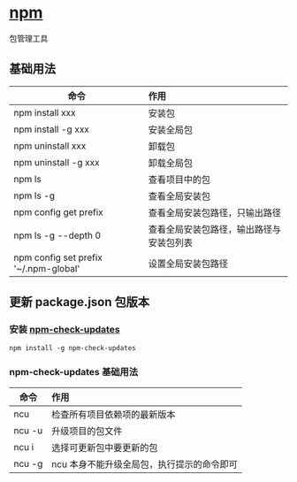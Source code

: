 # [npm](https://www.npmjs.com/)
包管理工具

## 基础用法
| 命令        |      作用      |
| ------------- | :----------- |
| npm install xxx      | 安装包 |
| npm install -g xxx      | 安装全局包 |
| npm uninstall xxx      | 卸载包 |
| npm uninstall -g xxx      | 卸载全局包 |
| npm ls      | 查看项目中的包 |
| npm ls -g      |   查看全局安装包    |
| npm config get prefix |   查看全局安装包路径，只输出路径    |
| npm ls -g --depth 0 | 查看全局安装包路径，输出路径与安装包列表 |
| npm config set prefix '~/.npm-global' | 设置全局安装包路径 |

## 更新 package.json 包版本

### 安装 [npm-check-updates](https://github.com/raineorshine/npm-check-updates)
```
npm install -g npm-check-updates
```

### npm-check-updates 基础用法
| 命令        |      作用      |
| ------------- | :----------- |
| ncu | 检查所有项目依赖项的最新版本 |
| ncu -u | 升级项目的包文件 |
| ncu i | 选择可更新包中要更新的包 |
| ncu -g | ncu 本身不能升级全局包，执行提示的命令即可 |
